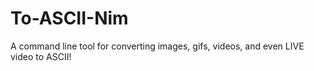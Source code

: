 # To-ASCII-Nim
A command line tool for converting images, gifs, videos, and even LIVE video to ASCII!
